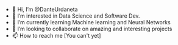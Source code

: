 - 👋 Hi, I’m @DanteUrdaneta
- 👀 I’m interested in Data Science and Software Dev.
- 🌱 I’m currently learning Machine learning and Neural Networks
- 💞️ I’m looking to collaborate on amazing and interesting projects
- 📫 How to reach me [You can't yet]
<!---
DanteUrdaneta/DanteUrdaneta is a ✨ special ✨ repository because its `README.md` (this file) appears on your GitHub profile.
You can click the Preview link to take a look at your changes.
--->
